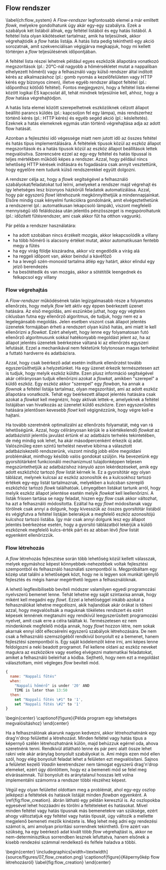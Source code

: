 ## Flow rendszer
\label{ch:flow_system}
A *Flow-rendszer* legfontosabb elemei a már említett *flowk*, melyekre gondolhatunk úgy akár egy-egy
szabályra. Ezek a szabályok két listából állnak, egy feltétel listából és egy hatás listából.
A feltétel lista olyan kikötéseket tartalmaz, amik ha teljesülnek, akkor végrehajtódik a *flow*
hatás listája. A hatás lista pedig tekinthető egy akció sorozatnak, amit szekvenciálisan végigjárva
megkapjuk, hogy mi kellett történjen a *flow* teljesülésének időpontjában.

A feltétel lista részei lehetnek például egyes eszközök állapotára vonatkozó megszorítások
(pl.: 20°C-nál nagyobb a hőmérsékletet mutat a nappaliban elhelyezett hőmérő) vagy
a felhasználó vagy külső rendszer által indított kérés az alkalmazáshoz
(pl.: gomb nyomás a kezelőfelületen vagy HTTP kérés egy bizonyos címen), illetve
egyéb rendszer állapot feltétel (pl.: időponthoz kötődő feltétel).
Fontos megjegyezni, hogy a feltétel lista elemei között logikai ÉS kapcsolat áll, tehát mindnek
teljesülnie kell, ahhoz, hogy a *flow* hatása végrehajtódjon.

A hatás lista elemei között szerepelhetnek eszközöknek célzott állapot beállító parancs küldés
(pl.: kapcsoljon fel egy lámpa), más rendszerhez történő kérés (pl.: HTTP kérés) és egyéb segéd akció
(pl.: késleltetés). Ezeknek a hatás elemeknek egymás után történő végrehajtása adja az adott flow hatását.

Azonban a fejlesztési idő végessége miatt nem jutott idő az összes feltétel és hatás típus implementálására.
A feltételek típusok közül az eszköz állapot megszorítások és a hatás típusok közül az eszköz állapot
beállítások lettek megvalósítva. Szerencsére ezzel az egy-egy feltétel és hatás típussal is teljes
mértékben működő képes a rendszer. Azzal, hogy például nincs lehetőség HTTP kérések indítására és
fogadására csak annyit vesztettünk, hogy egyelőre nem tudunk külső rendszerekkel együtt dolgozni.

A rendszer célja az, hogy a *flowk* segítségével a felhasználó szabályokat/feladatokat tud leírni,
amelyeket a rendszer majd végrehajt és így lehetséges lesz bizonyos házkörüli feladatok automatizálása.
Azzal, hogy pár egyszerű *flowt* létrehozunk megkönnyíthetjük a mindennapjainkat. Elsőre mindig csak
kényelmi funkciókra gondolnánk, amit elvégeztethetünk a rendszerrel (pl.: automatikusan lekapcsoló
lámpák), viszont megfelelő mennyiségű idő feláldozása után jelentős pénzösszeget is megspórolhatunk
(pl.: időzített fűtésrendszer, ami csak akkor fűt ha otthon vagyunk).

Pár példa a rendszer használatára:

* ha adott szobában nincs érzékelt mozgás, akkor lekapcsolódik a villany
* ha több hőmérő is alacsony értéket mutat, akkor automatikusan fentebb megy a fűtés
* ha egy virág földje kiszáradna, akkor víz engedődik a virág alá
* ha reggeli időpont van, akkor beindul a kávéfőző
* ha a levegő szén-monoxid tartalma átlép egy határt, akkor elindul egy jelző berendezés
* ha besötétedik és van mozgás, akkor a sötétítők leengednek és felkapcsol egy villany

### Flow végrehajtás
A *Flow-rendszer* működésének talán legizgalmasabb része a folyamatos ellenőrzés, hogy melyik *flow*
lett aktív egy éppen beérkezett üzenet hatására. Az első megoldás, ami eszünkbe juthat, hogy egy végtelen
ciklusban futna egy ellenőrző algoritmus, de tudjuk, hogy nem ez a legelegánsabb megoldás. Jelen esetben
viszont csak állapot jelentés üzenetek formájában érheti a rendszert olyan külső hatás, ami miatt le
kell ellenőrizni a *flowkat*. Ezért ahelyett, hogy lenne egy folyamatosan futó ellenőrző algoritmusunk
sokkal hatékonyabb megoldást jelent az, ha az állapot jelentés üzenetek beérkezése váltaná ki az
ellenőrzés egyszeri lefutását. Ezzel a mechanikával nem fektetünk folytonosan magas terhelést a futtató
hardverre és adatbázisra.

Azzal, hogy csak beérkező adat esetén indítunk ellenőrzést tovább egyszerűsíthetjük a helyzetünket.
Ha egy üzenet érkezik természetesen azt is tudjuk, hogy melyik eszköz küldte. Ezen plusz információ
segítségével akár célirányosan tudjuk ellenőrizni azokat a *flowkat*, amikben "szerepel" a küldő
eszköz. Egy eszköz akkor "szerepel" egy *flowban*, ha annak a *flownak* a feltétel listája tartalmaz,
olyan megszorítást, ami az adott eszköz állapotára vonatkozik. Tehát egy beérkezett állapot jelentés
hatására csak azokat a *flowkat* kell megnézni, hogy aktívak lettek-e, amelyeknek a feltétel listájában
van hivatkozás az üzenetet küldő eszközre. Ezen egyszerűsítés hatására jelentősen kevesebb *flowt*
kell végignézzünk, hogy végre kell-e hajtani.  

Ha tovább szeretnénk optimalizálni az ellenőrzés folyamatát, még van rá lehetőségünk. Azzal, hogy
célirányosan kérjük le a kiértékelendő *flowkat* az adatbázistól jelentős javulást értünk el az adatbázis
terhelés tekintetében, de még mindig sok lehet, ha akár másodpercenként érkezik új adat. Valószínűleg
ezen szintű terhelést nevetve kibírna a választott adatbáziskezelő rendszerünk, viszont mindig jobb
előre megoldani problémákat, minthogy később valós gondokat szüljön. Ha bevezetünk egy gyorsítótárként
funkcionáló mechanizmust tulajdonképpen teljesen megszüntethetjük az adatbázishoz irányuló azon
lekérdezéseket, amik egy adott eszközhöz tartozó *flow* listát kérnek le. Ez a gyorsítótár egy olyan
táblázat, melynek kulcsai az eszköz azonosítók és a kulcsokhoz tartozó értékek egy-egy listát tartalmaznak,
melyekben a kulcsban szereplő eszközhöz tartozó *flowk* találhatóak. Lényegében listákat tartunk arról,
hogy melyik eszköz állapot jelentése esetén melyik *flowkat* kell leellenőrizni. A listák frissen
tartása se nagy feladat, hiszen egy *flow* csak akkor változhat, ha azt a felhasználó módosította.
Ezáltal ha egy *flowt* módosítanak vagy törölnek csak annyi a dolgunk, hogy kivesszük az összes gyorsítótár
listából és végigfutva a feltétel listáján belerakjuk a megfelelő eszköz azonosítójú kulcshoz tartozó
listába. Így már csak annyi dolgunk lesz egy állapot jelentés beérkezése esetén, hogy a gyorsító táblázatból
lekérjük a küldő eszköznek megfelelő kulcs-érték párt és az abban lévő *flow* listát egyenként ellenőrizzük.

### Flow létrehozás
A *flow* létrehozás fejlesztése során több lehetőség közül kellett válasszak, melyek egymáshoz képest
könnyebbek-nehezebbek voltak fejlesztési szempontból és felhasználó használati szempontból is. Megpróbáltam
egy közép utat találni a lehetőségek közt, hogy ne is legyen sok munkát igénylő fejlesztés és mégis
hamar megérthető legyen a felhasználóknak.

A lehető legflexibilisebb beviteli módszer valamilyen egyedi programozási nyelvszerű bemenet lenne.
Tehát lehetne egy saját szintaxisa annak, hogy miként kell megadni egy *flowt*. Ezzel a lehetőséggel
inkább azokat a felhasználókat lehetne megcélozni, akik hajlandóak akár órákat is tölteni azzal, hogy
megvalósítsák a maguknak tökéletes rendszert és ezért képesek lennének megtanulni egy rendkívül
leegyszerűsített programozási nyelvet, amit csak erre a célra találtak ki. Természetesen ez nem mindenkinek
megfelelő módja annak, hogy *flowt* hozzon létre, nem sokak akarnak ennyi időt elfecsérelni egyszerű
szabályok létrehozására. De nem csak a felhasználó szemszögéből rendkívül bonyolult ez a bemenet,
hanem fejlesztési szempontból is. Egy saját kódelemzőt kéne írni, ami képes lenne feldolgozni a neki
beadott programot. Fel kellene oldani az eszköz neveket magukra az eszközökre vagy esetleg elvégezni
matematikai feladatokat, amiket a felhasználó beleírhat a kódba. Sejthető, hogy nem ezt a megoldást
választottam, mint végleges *flow* beviteli mód.
```javascript
{
  name: "Nappali fűtés"
  when:
    "Nappali hőmérő" is under '20' AND
    TIME is later than 13:50
  then:
    set "Nappali fűtés \#1" to '1',
    set "Nappali fűtés \#2" to '1'
}
```
\begin{center}
\captionof{figure}{Példa program egy lehetséges megvalósításhoz}
\end{center}

Ha a felhasználónak akarunk nagyon kedvezni, akkor létrehozhatnánk egy drag'n'drop felülettel a
létrehozást. Minden feltétel vagy hatás típus a képernyő szélén létrehozhatnánk külön, majd behúzzuk
egérrel oda, ahova szeretnénk tenni. Rendkívül átlátható lenne és pár perc alatt össze lehet rakni
vele akár aránylag bonyolult szabályokat is. Ami mégis ezen mód ellen szól, hogy elég bonyolult feladat
lehet a felületen ezt megvalósítani. Sajnos a felületet kezelő *Vaadin* keretrendszer nem támogat
egyszerű drag'n'drop elemeket, ezért úgy döntöttem, hogy ez a bemeneti mód se felel meg elvárásaimnak.
Túl bonyolult és aránytalanul hosszas lett volna implementálni számomra a rendszer többi részéhez képest.

Végül egy olyan felülettel oldottam meg a problémát, ahol egy-egy oszlop jelképezi a feltételek és
hatások listáját minden *flowban* egyenként. A \ref{fig:flow_creation}. ábrán látható egy példán
keresztül is. Az oszlopokba egyesével lehet hozzáadni és törölni a feltételeket és hatásokat.
Mivel minden feltétel vagy hatás típusnak más bemenetekre van szüksége, ezért ahogy változtatjuk egy
feltétel vagy hatás típusát, úgy változik a mellette megjelenő bemeneti mezők kinézete is. Meg lehet
még adni egy rendezési számot is, ami amolyan prioritási sorrendnek tekinthető. Erre azért van szükség,
ha egy beérkező adat kivált több *flow* végrehajtást is, akkor ne nem-determinisztikus sorrendben lesznek
lefuttatva, hanem elsőnek a kisebb rendezési számmal rendelkező és felfele haladva a többi.

\begin{center}
  \includegraphics[width=\textwidth]{source/figures/07_flow_creation.png}
  \captionof{figure}{Képernyőkép flow létrehozásról}
  \label{fig:flow_creation}
\end{center}
